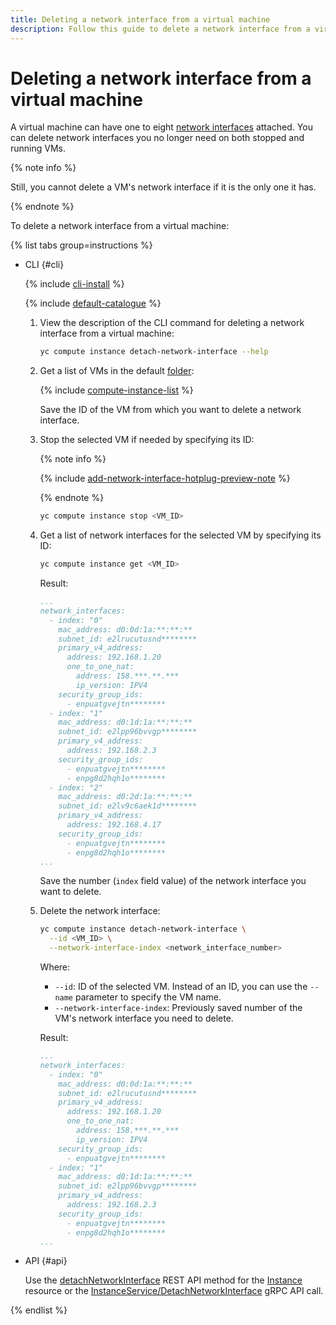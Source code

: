 ```yaml
---
title: Deleting a network interface from a virtual machine
description: Follow this guide to delete a network interface from a virtual machine.
---
```


# Deleting a network interface from a virtual machine


A virtual machine can have one to eight [network interfaces](../../concepts/network.md) attached. You can delete network interfaces you no longer need on both stopped and running VMs.

{% note info %}

Still, you cannot delete a VM's network interface if it is the only one it has.

{% endnote %}

To delete a network interface from a virtual machine:

{% list tabs group=instructions %}

- CLI {#cli}

  {% include [cli-install](../../../_includes/cli-install.md) %}

  {% include [default-catalogue](../../../_includes/default-catalogue.md) %}

  1. View the description of the CLI command for deleting a network interface from a virtual machine:

      ```bash
      yc compute instance detach-network-interface --help
      ```

  1. Get a list of VMs in the default [folder](../../../resource-manager/concepts/resources-hierarchy.md#folder):

      {% include [compute-instance-list](../../_includes_service/compute-instance-list.md) %}

      Save the ID of the VM from which you want to delete a network interface.

  1. Stop the selected VM if needed by specifying its ID:

      {% note info %}

      {% include [add-network-interface-hotplug-preview-note](../../../_includes/compute/add-network-interface-hotplug-preview-note.md) %}

      {% endnote %}

      ```bash
      yc compute instance stop <VM_ID>
      ```

  1. Get a list of network interfaces for the selected VM by specifying its ID:

      ```bash
      yc compute instance get <VM_ID>
      ```

      Result:

      ```yml
      ...
      network_interfaces:
        - index: "0"
          mac_address: d0:0d:1a:**:**:**
          subnet_id: e2lrucutusnd********
          primary_v4_address:
            address: 192.168.1.20
            one_to_one_nat:
              address: 158.***.**.***
              ip_version: IPV4
          security_group_ids:
            - enpuatgvejtn********
        - index: "1"
          mac_address: d0:1d:1a:**:**:**
          subnet_id: e2lpp96bvvgp********
          primary_v4_address:
            address: 192.168.2.3
          security_group_ids:
            - enpuatgvejtn********
            - enpg8d2hqh1o********
        - index: "2"
          mac_address: d0:2d:1a:**:**:**
          subnet_id: e2lv9c6aek1d********
          primary_v4_address:
            address: 192.168.4.17
          security_group_ids:
            - enpuatgvejtn********
            - enpg8d2hqh1o********
      ...
      ```

      Save the number (`index` field value) of the network interface you want to delete.

  1. Delete the network interface:

      ```bash
      yc compute instance detach-network-interface \
        --id <VM_ID> \
        --network-interface-index <network_interface_number>
      ```

      Where:
      * `--id`: ID of the selected VM. Instead of an ID, you can use the `--name` parameter to specify the VM name.
      * `--network-interface-index`: Previously saved number of the VM's network interface you need to delete.

      Result:

      ```yml
      ...
      network_interfaces:
        - index: "0"
          mac_address: d0:0d:1a:**:**:**
          subnet_id: e2lrucutusnd********
          primary_v4_address:
            address: 192.168.1.20
            one_to_one_nat:
              address: 158.***.**.***
              ip_version: IPV4
          security_group_ids:
            - enpuatgvejtn********
        - index: "1"
          mac_address: d0:1d:1a:**:**:**
          subnet_id: e2lpp96bvvgp********
          primary_v4_address:
            address: 192.168.2.3
          security_group_ids:
            - enpuatgvejtn********
            - enpg8d2hqh1o********
      ...
      ```

- API {#api}

  Use the [detachNetworkInterface](../../api-ref/Instance/detachNetworkInterface.md) REST API method for the [Instance](../../api-ref/Instance/index.md) resource or the [InstanceService/DetachNetworkInterface](../../api-ref/grpc/Instance/detachNetworkInterface.md) gRPC API call.

{% endlist %}